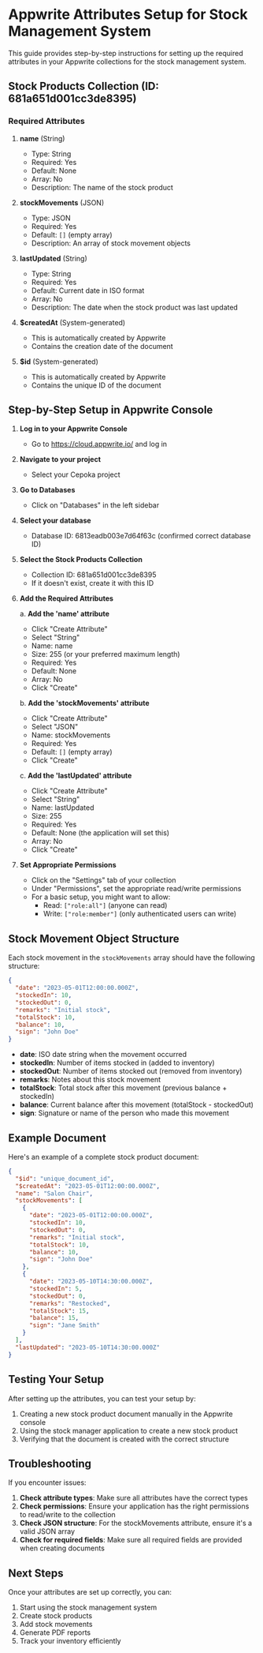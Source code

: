 # Appwrite Attributes Setup for Stock Management System

This guide provides step-by-step instructions for setting up the required attributes in your Appwrite collections for the stock management system.

## Stock Products Collection (ID: 681a651d001cc3de8395)

### Required Attributes

1. **name** (String)

   - Type: String
   - Required: Yes
   - Default: None
   - Array: No
   - Description: The name of the stock product

2. **stockMovements** (JSON)

   - Type: JSON
   - Required: Yes
   - Default: `[]` (empty array)
   - Description: An array of stock movement objects

3. **lastUpdated** (String)

   - Type: String
   - Required: Yes
   - Default: Current date in ISO format
   - Array: No
   - Description: The date when the stock product was last updated

4. **$createdAt** (System-generated)

   - This is automatically created by Appwrite
   - Contains the creation date of the document

5. **$id** (System-generated)
   - This is automatically created by Appwrite
   - Contains the unique ID of the document

## Step-by-Step Setup in Appwrite Console

1. **Log in to your Appwrite Console**

   - Go to https://cloud.appwrite.io/ and log in

2. **Navigate to your project**

   - Select your Cepoka project

3. **Go to Databases**

   - Click on "Databases" in the left sidebar

4. **Select your database**

   - Database ID: 6813eadb003e7d64f63c (confirmed correct database ID)

5. **Select the Stock Products Collection**

   - Collection ID: 681a651d001cc3de8395
   - If it doesn't exist, create it with this ID

6. **Add the Required Attributes**

   a. **Add the 'name' attribute**

   - Click "Create Attribute"
   - Select "String"
   - Name: name
   - Size: 255 (or your preferred maximum length)
   - Required: Yes
   - Default: None
   - Array: No
   - Click "Create"

   b. **Add the 'stockMovements' attribute**

   - Click "Create Attribute"
   - Select "JSON"
   - Name: stockMovements
   - Required: Yes
   - Default: `[]` (empty array)
   - Click "Create"

   c. **Add the 'lastUpdated' attribute**

   - Click "Create Attribute"
   - Select "String"
   - Name: lastUpdated
   - Size: 255
   - Required: Yes
   - Default: None (the application will set this)
   - Array: No
   - Click "Create"

7. **Set Appropriate Permissions**
   - Click on the "Settings" tab of your collection
   - Under "Permissions", set the appropriate read/write permissions
   - For a basic setup, you might want to allow:
     - Read: `["role:all"]` (anyone can read)
     - Write: `["role:member"]` (only authenticated users can write)

## Stock Movement Object Structure

Each stock movement in the `stockMovements` array should have the following structure:

```json
{
  "date": "2023-05-01T12:00:00.000Z",
  "stockedIn": 10,
  "stockedOut": 0,
  "remarks": "Initial stock",
  "totalStock": 10,
  "balance": 10,
  "sign": "John Doe"
}
```

- **date**: ISO date string when the movement occurred
- **stockedIn**: Number of items stocked in (added to inventory)
- **stockedOut**: Number of items stocked out (removed from inventory)
- **remarks**: Notes about this stock movement
- **totalStock**: Total stock after this movement (previous balance + stockedIn)
- **balance**: Current balance after this movement (totalStock - stockedOut)
- **sign**: Signature or name of the person who made this movement

## Example Document

Here's an example of a complete stock product document:

```json
{
  "$id": "unique_document_id",
  "$createdAt": "2023-05-01T12:00:00.000Z",
  "name": "Salon Chair",
  "stockMovements": [
    {
      "date": "2023-05-01T12:00:00.000Z",
      "stockedIn": 10,
      "stockedOut": 0,
      "remarks": "Initial stock",
      "totalStock": 10,
      "balance": 10,
      "sign": "John Doe"
    },
    {
      "date": "2023-05-10T14:30:00.000Z",
      "stockedIn": 5,
      "stockedOut": 0,
      "remarks": "Restocked",
      "totalStock": 15,
      "balance": 15,
      "sign": "Jane Smith"
    }
  ],
  "lastUpdated": "2023-05-10T14:30:00.000Z"
}
```

## Testing Your Setup

After setting up the attributes, you can test your setup by:

1. Creating a new stock product document manually in the Appwrite console
2. Using the stock manager application to create a new stock product
3. Verifying that the document is created with the correct structure

## Troubleshooting

If you encounter issues:

1. **Check attribute types**: Make sure all attributes have the correct types
2. **Check permissions**: Ensure your application has the right permissions to read/write to the collection
3. **Check JSON structure**: For the stockMovements attribute, ensure it's a valid JSON array
4. **Check for required fields**: Make sure all required fields are provided when creating documents

## Next Steps

Once your attributes are set up correctly, you can:

1. Start using the stock management system
2. Create stock products
3. Add stock movements
4. Generate PDF reports
5. Track your inventory efficiently

